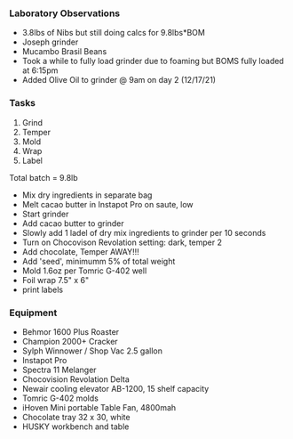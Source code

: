 ### Laboratory Observations
- 3.8lbs of Nibs but still doing calcs for 9.8lbs*BOM
- Joseph grinder
- Mucambo Brasil Beans
- Took a while to fully load grinder due to foaming but BOMS fully loaded at 6:15pm
- Added Olive Oil to grinder @ 9am on day 2 (12/17/21)

### Tasks
1. Grind
2. Temper
3. Mold
4. Wrap
5. Label

Total batch = 9.8lb
- Mix dry ingredients in separate bag
- Melt cacao butter in Instapot Pro on saute, low
- Start grinder 
- Add cacao butter to grinder 
- Slowly add 1 ladel of dry mix ingredients to grinder per 10 seconds 
- Turn on Chocovison Revolation setting: dark, temper 2
- Add chocolate, Temper AWAY!!!
- Add 'seed', minimumm 5% of total weight
- Mold 1.6oz per Tomric G-402 well
- Foil wrap 7.5" x 6" 
- print labels

### Equipment
- Behmor 1600 Plus Roaster
- Champion 2000+ Cracker
- Sylph Winnower / Shop Vac 2.5 gallon
- Instapot Pro
- Spectra 11 Melanger
- Chocovision Revolation Delta
- Newair cooling elevator AB-1200, 15 shelf capacity
- Tomric G-402 molds
- iHoven Mini portable Table Fan, 4800mah
- Chocolate tray 32 x 30, white
- HUSKY workbench and table
